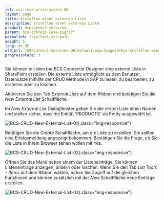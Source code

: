 ```yaml
---
ref: ecs-read-write-access-06
layout: page
title: Erstellen einer externen Liste
description: Erstellen einer externen Liste
product: erpconnect-services
parent: bcs-schreib-lese-zugriff
permalink: /:collection/:path
weight: 6
lang: de_DE
old_url: /ERPConnect-Services-DE/default.aspx?pageid=bcs-erstellen-einer-externen-liste
progressstate: 3
---
```


Sie können mit dem the BCS Connector Designer eine externe Liste in SharePoint erstellen. Die externe Liste ermöglicht es dem Benutzer, Datensätze mithilfe der CRUD Methode in SAP zu lesen, zu bearbeiten, zu erstellen oder zu löschen. 

Aktivieren Sie den Tab *External Lists* auf dem Ribbon und betätigen Sie die *New External List* Schaltfläche.

Im *New External List* Dialogfenster geben Sie der ersten Liste einen Namen und stellen sicher, dass die Entität 'PRODUCTS' als Entity ausgewählt ist.

![BCS-CRUD-New-External-List-01](/img/content/BCS-CRUD-New-External-List-01.png){:class="img-responsive"}

Betätigen Sie die *Create* Schaltfläche, um die Liste zu erstellen. Sie sollten eine Erfolgsmeldung angezeigt bekommen. Bestätigen Sie die Frage, ob Sie die Liste in Ihrem Browser sehen wollen mit Yes.


![BCS-CRUD-New-External-List-02](/img/content/BCS-CRUD-New-External-List-02.png){:class="img-responsive"}

Öffnen Sie das Menü neben einem der Listeneinträge. Sie können Listeneinträge anzeigen, ändern oder löschen. Wenn Sie den Tab *List Tools – Items* auf dem Ribbon wählen, haben Sie Zugriff auf die gleichen Funktionen und können zusätzlich mit der *New* Schaltfläche neue Einträge erstellen.

![BCS-CRUD-New-External-List-03](/img/content/BCS-CRUD-New-External-List-03.png){:class="img-responsive"}
